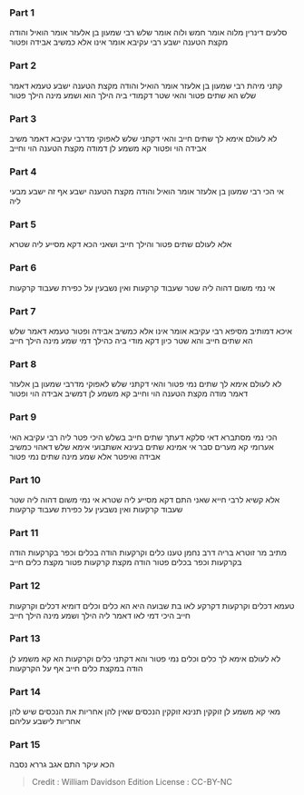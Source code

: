 
### Part 1
סלעים דינרין מלוה אומר חמש ולוה אומר שלש רבי שמעון בן אלעזר אומר הואיל והודה מקצת הטענה ישבע רבי עקיבא אומר אינו אלא כמשיב אבידה ופטור

### Part 2
קתני מיהת רבי שמעון בן אלעזר אומר הואיל והודה מקצת הטענה ישבע טעמא דאמר שלש הא שתים פטור והאי שטר דקמודי ביה הילך הוא ושמע מינה הילך פטור

### Part 3
לא לעולם אימא לך שתים חייב והאי דקתני שלש לאפוקי מדרבי עקיבא דאמר משיב אבידה הוי ופטור קא משמע לן דמודה מקצת הטענה הוי וחייב

### Part 4
אי הכי רבי שמעון בן אלעזר אומר הואיל והודה מקצת הטענה ישבע אף זה ישבע מבעי ליה

### Part 5
אלא לעולם שתים פטור והילך חייב ושאני הכא דקא מסייע ליה שטרא

### Part 6
אי נמי משום דהוה ליה שטר שעבוד קרקעות ואין נשבעין על כפירת שעבוד קרקעות

### Part 7
איכא דמותיב מסיפא רבי עקיבא אומר אינו אלא כמשיב אבידה ופטור טעמא דאמר שלש הא שתים חייב והא שטר כיון דקא מודי ביה כהילך דמי שמע מינה הילך חייב

### Part 8
לא לעולם אימא לך שתים נמי פטור והאי דקתני שלש לאפוקי מדרבי שמעון בן אלעזר דאמר מודה מקצת הטענה הוי וחייב קא משמע לן דמשיב אבידה הוי ופטור

### Part 9
הכי נמי מסתברא דאי סלקא דעתך שתים חייב בשלש היכי פטר ליה רבי עקיבא האי אערומי קא מערים סבר אי אמינא שתים בעינא אשתבועי אימא שלש דאהוי כמשיב אבידה ואיפטר אלא שמע מינה שתים נמי פטור

### Part 10
אלא קשיא לרבי חייא שאני התם דקא מסייע ליה שטרא אי נמי משום דהוה ליה שטר שעבוד קרקעות ואין נשבעין על כפירת שעבוד קרקעות

### Part 11
מתיב מר זוטרא בריה דרב נחמן טענו כלים וקרקעות הודה בכלים וכפר בקרקעות הודה בקרקעות וכפר בכלים פטור הודה מקצת קרקעות פטור מקצת כלים חייב

### Part 12
טעמא דכלים וקרקעות דקרקע לאו בת שבועה היא הא כלים וכלים דומיא דכלים וקרקעות חייב היכי דמי לאו דאמר ליה הילך ושמע מינה הילך חייב

### Part 13
לא לעולם אימא לך כלים וכלים נמי פטור והא דקתני כלים וקרקעות הא קא משמע לן הודה במקצת כלים חייב אף על הקרקעות

### Part 14
מאי קא משמע לן זוקקין תנינא זוקקין הנכסים שאין להן אחריות את הנכסים שיש להן אחריות לישבע עליהם

### Part 15
הכא עיקר התם אגב גררא נסבה

>Credit : William Davidson Edition
>License : CC-BY-NC